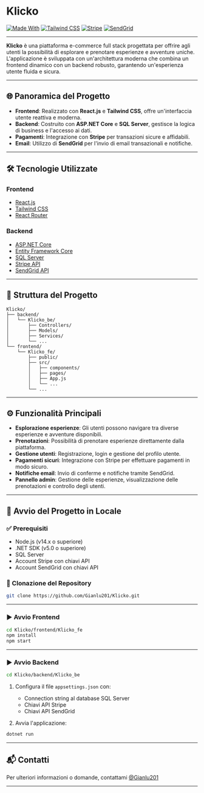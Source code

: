 # Klicko

[![Made With](https://img.shields.io/badge/Made%20with-React%20%2B%20.NET-blue)](https://github.com/Gianlu201/Klicko)
[![Tailwind CSS](https://img.shields.io/badge/Styled%20with-Tailwind%20CSS-38B2AC)](https://tailwindcss.com/)
[![Stripe](https://img.shields.io/badge/Payments-Stripe-blueviolet)](https://stripe.com/)
[![SendGrid](https://img.shields.io/badge/Emails-SendGrid-00b2ff)](https://sendgrid.com/)

---

**Klicko** è una piattaforma e-commerce full stack progettata per offrire agli utenti la possibilità di esplorare e prenotare esperienze e avventure uniche. L'applicazione è sviluppata con un'architettura moderna che combina un frontend dinamico con un backend robusto, garantendo un'esperienza utente fluida e sicura.

---

## 🌐 Panoramica del Progetto

- **Frontend**: Realizzato con **React.js** e **Tailwind CSS**, offre un'interfaccia utente reattiva e moderna.
- **Backend**: Costruito con **ASP.NET Core** e **SQL Server**, gestisce la logica di business e l'accesso ai dati.
- **Pagamenti**: Integrazione con **Stripe** per transazioni sicure e affidabili.
- **Email**: Utilizzo di **SendGrid** per l'invio di email transazionali e notifiche.

---

## 🛠️ Tecnologie Utilizzate

### Frontend

- [React.js](https://reactjs.org/)
- [Tailwind CSS](https://tailwindcss.com/)
- [React Router](https://reactrouter.com/)

### Backend

- [ASP.NET Core](https://dotnet.microsoft.com/)
- [Entity Framework Core](https://docs.microsoft.com/en-us/ef/core/)
- [SQL Server](https://www.microsoft.com/en-us/sql-server)
- [Stripe API](https://stripe.com/docs/api)
- [SendGrid API](https://docs.sendgrid.com/)

---

## 📂 Struttura del Progetto

```
Klicko/
├── backend/
│   └── Klicko_be/
│       ├── Controllers/
│       ├── Models/
│       ├── Services/
│       └── ...
└── frontend/
    └── Klicko_fe/
        ├── public/
        ├── src/
        │   ├── components/
        │   ├── pages/
        │   ├── App.js
        │   └── ...
        └── ...
```

---

## ⚙️ Funzionalità Principali

- **Esplorazione esperienze**: Gli utenti possono navigare tra diverse esperienze e avventure disponibili.
- **Prenotazioni**: Possibilità di prenotare esperienze direttamente dalla piattaforma.
- **Gestione utenti**: Registrazione, login e gestione del profilo utente.
- **Pagamenti sicuri**: Integrazione con Stripe per effettuare pagamenti in modo sicuro.
- **Notifiche email**: Invio di conferme e notifiche tramite SendGrid.
- **Pannello admin**: Gestione delle esperienze, visualizzazione delle prenotazioni e controllo degli utenti.

---

## 🚀 Avvio del Progetto in Locale

### ✅ Prerequisiti

- Node.js (v14.x o superiore)
- .NET SDK (v5.0 o superiore)
- SQL Server
- Account Stripe con chiavi API
- Account SendGrid con chiavi API

### 🔄 Clonazione del Repository

```bash
git clone https://github.com/Gianlu201/Klicko.git
```

---

### ▶️ Avvio Frontend

```bash
cd Klicko/frontend/Klicko_fe
npm install
npm start
```

---

### ▶️ Avvio Backend

```bash
cd Klicko/backend/Klicko_be
```

1. Configura il file `appsettings.json` con:

   - Connection string al database SQL Server
   - Chiavi API Stripe
   - Chiavi API SendGrid

2. Avvia l'applicazione:

```bash
dotnet run
```

---

## 📬 Contatti

Per ulteriori informazioni o domande, contattami [@Gianlu201](https://github.com/Gianlu201)

---
